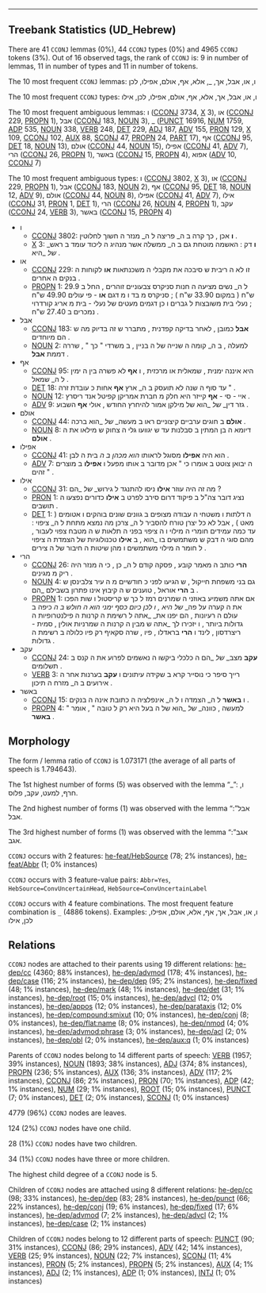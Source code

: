 

--------------------------------------------------------------------------------

## Treebank Statistics (UD_Hebrew)

There are 41 `CCONJ` lemmas (0%), 44 `CCONJ` types (0%) and 4965 `CCONJ` tokens (3%).
Out of 16 observed tags, the rank of `CCONJ` is: 9 in number of lemmas, 11 in number of types and 11 in number of tokens.

The 10 most frequent `CCONJ` lemmas: ו, או, אבל, אך, _, אלא, אף, אולם, אפילו, לכן

The 10 most frequent `CCONJ` types:  ו, או, אבל, אך, אלא, אף, אולם, אפילו, לכן, אילו

The 10 most frequent ambiguous lemmas: ו ([CCONJ]() 3734, [X]() 3), או ([CCONJ]() 229, [PROPN]() 1), אבל ([CCONJ]() 183, [NOUN]() 3), _ ([PUNCT]() 16916, [NUM]() 1759, [ADP]() 535, [NOUN]() 338, [VERB]() 248, [DET]() 229, [ADJ]() 187, [ADV]() 155, [PRON]() 129, [X]() 109, [CCONJ]() 102, [AUX]() 88, [SCONJ]() 47, [PROPN]() 24, [PART]() 17), אף ([CCONJ]() 95, [DET]() 18, [NOUN]() 13), אולם ([CCONJ]() 44, [NOUN]() 15), אפילו ([CCONJ]() 41, [ADV]() 7), הרי ([CCONJ]() 26, [PROPN]() 1), באשר ([CCONJ]() 15, [PROPN]() 4), אפוא ([ADV]() 10, [CCONJ]() 7)

The 10 most frequent ambiguous types:  ו ([CCONJ]() 3802, [X]() 3), או ([CCONJ]() 229, [PROPN]() 1), אבל ([CCONJ]() 183, [NOUN]() 2), אף ([CCONJ]() 95, [DET]() 18, [NOUN]() 12, [ADV]() 9), אולם ([CCONJ]() 44, [NOUN]() 8), אפילו ([CCONJ]() 41, [ADV]() 7), אילו ([CCONJ]() 31, [PRON]() 1, [DET]() 1), הרי ([CCONJ]() 26, [NOUN]() 4, [PROPN]() 1), עקב ([CCONJ]() 24, [VERB]() 3), באשר ([CCONJ]() 15, [PROPN]() 4)


* ו
  * [CCONJ]() 3802: <b>ו</b> אכן , כך קרה ב ה_ פריצה ל ה_ מנזר ה חשוך לחלוטין .
  * [X]() 3: <b>ו</b> דק : האשמה מוטחת גם ב ה_ ממשלה אשר מנהיג ה ליכוד עומד ב ראש_ _של_ _היא .
* או
  * [CCONJ]() 229: זו לא ה ריבית ש סיבכה את מקבלי ה משכנתאות <b>או</b> לקוחות ה בנקים ה אחרים .
  * [PROPN]() 1: ל ה_ נשים מציעה ה חנות סניקרס צבעוניים זוהרים , החל ב 29.9 ש"ח ( במקום 33.90 ש"ח ) ; סניקרס מ בד ו מ דגם <b>או</b> - פי עולים 49.90 ש"ח ; נעלי בית משובצות ל גברים ו כן דגמים מעטים של נעלי - בית מ אריג קורדרוי נמכרים ב 27.40 ש"ח .
* אבל
  * [CCONJ]() 183: <b>אבל</b> כמובן , לאחר בדיקה קפדנית , מתברר ש זה בדיוק מה ש הם מיוחדים .
  * [NOUN]() 2: למעלה , ב ה_ קומה ה שנייה של ה בניין , ב משרדי " כך " , שררה דממת <b>אבל</b> .
* אף
  * [CCONJ]() 95: היא איננה ימנית , שמאלית או מרכזית , ו <b>אף</b> לא פשרה בין ה ימין ל ה_ שמאל .
  * [DET]() 18: עד סוף ה שנה לא תועסק ב ה_ ארץ <b>אף</b> אחות כ עובדת זרה " .
  * [NOUN]() 12: איי - סי - <b>אף</b> קייזר היא חלק מ חברת אמריקן קפיטל אנד ריסרץ .
  * [ADV]() 9: גזר דין_ _של_ _הוא של מילקן אמור להיחרץ החודש , אולי <b>אף</b> השבוע .
* אולם
  * [CCONJ]() 44: <b>אולם</b> ב חוגים ערביים קיצוניים ראו ב מעשה_ _של_ _הוא ברכה .
  * [NOUN]() 8: דיומא ה בן המתין ב סבלנות עד ש יגוועו גלי ה צחוק ש מילאו את ה <b>אולם</b> .
* אפילו
  * [CCONJ]() 41: הוא היה <b>אפילו</b> מסוגל לראותו _הוא מכהן ב ה_ בית ה לבן .
  * [ADV]() 7: ה יבואן צוטט ב אומרו כי " אכן מדובר ב אותו מפעל ו <b>אפילו</b> ב מוצרים זהים " .
* אילו
  * [CCONJ]() 31: מה זה היה עוזר <b>אילו</b> ניסו להתנגד ל גירוש_ _של_ _הם ?
  * [PRON]() 1: נציג דובר צה"ל ב פיקוד דרום סירב לפרט ב <b>אילו</b> כדורים נפצעו ה תושבים .
  * [DET]() 1: ה דלתות ו משטחי ה עבודה מצופים ב גוונים שונים בוהקים ו אטומים ( מאט ) , אבל לא כל יצרן טורח להסביר ל ה_ צרכן מה נמצא מתחת ל ה_ ציפוי : עד כמה עמידים חומרי ה מילוי ו ה ציפוי בפני ה תלאות ש ה מטבח צפוי לעבור , מהם סוגי ה דבק ש משתמשים בו _הוא , ב <b>אילו</b> טכנולוגיות של הצמדת ה ציפוי ל חומר ה מילוי משתמשים ו מהן שיטות ה חיבור של ה צירים .
* הרי
  * [CCONJ]() 26: <b>הרי</b> כותב ה מאמר קובע , פסקה קודם ל ה_ כן , כי ה מנזר היה ריק מ מגינים .
  * [NOUN]() 4: גם בני משפחת חייקול , ש הגיעו לפני כ חודשיים מ ה עיר צלבינסן ש ב <b>הרי</b> אוראל , טוענים ש ה קיבוץ אינו פתרון בשבילם _הם .
  * [PROPN]() 1: אם אתה משמיע באוזני ה שמרנים רמז ל כך ש קריסטול ו שות הפכו את ה קערה על פה_ _של_ _היא , ו לכן כיום כסף ימני הוא ה חולש ב ה_ כיפה ב עולם ה רעיונות , הם יפנו את_ _אתה ל רשימת ה קרנות ה פילנטרופיות ה גדולות ביותר , ו יזכירו לך _אתה ש מבין ה קרנות ה שמרניות אולין , סמית - ריצרדסון , לינד ו <b>הרי</b> בראדלו , פיו , שרה סקאיף רק פיו כלולה ב רשימת ה גדולות .
* עקב
  * [CCONJ]() 24: <b>עקב</b> מצב_ _של_ _הם ה כלכלי ביקשו ה נאשמים לפרוע את ה קנס ב תשלומים .
  * [VERB]() 3: רייך סיפר כי נוסייר קרא ב שקידה עיתונים ו <b>עקב</b> בערנות אחר ה אירועים ב ה_ מזרח ה תיכון .
* באשר
  * [CCONJ]() 15: ו <b>באשר</b> ל ה_ הצמדה ו ל ה_ אינפלציה ה כתובת אינה ה בנקים .
  * [PROPN]() 4: " למעשה , כוונה_ _של_ _הוא של ה בעל היא רק ל טובה " , אומר <b>באשר</b> .

## Morphology

The form / lemma ratio of `CCONJ` is 1.073171 (the average of all parts of speech is 1.794643).

The 1st highest number of forms (5) was observed with the lemma “_”: ו, חרף, למעט, עקב, פלוס.

The 2nd highest number of forms (1) was observed with the lemma “אבל”: אבל.

The 3rd highest number of forms (1) was observed with the lemma “אגב”: אגב.

`CCONJ` occurs with 2 features: [he-feat/HebSource]() (78; 2% instances), [he-feat/Abbr]() (1; 0% instances)

`CCONJ` occurs with 3 feature-value pairs: `Abbr=Yes`, `HebSource=ConvUncertainHead`, `HebSource=ConvUncertainLabel`

`CCONJ` occurs with 4 feature combinations.
The most frequent feature combination is `_` (4886 tokens).
Examples: ו, או, אבל, אך, אף, אלא, אולם, אפילו, לכן, אילו


## Relations

`CCONJ` nodes are attached to their parents using 19 different relations: [he-dep/cc]() (4360; 88% instances), [he-dep/advmod]() (178; 4% instances), [he-dep/case]() (116; 2% instances), [he-dep/dep]() (95; 2% instances), [he-dep/fixed]() (48; 1% instances), [he-dep/mark]() (48; 1% instances), [he-dep/det]() (31; 1% instances), [he-dep/root]() (15; 0% instances), [he-dep/advcl]() (12; 0% instances), [he-dep/appos]() (12; 0% instances), [he-dep/parataxis]() (12; 0% instances), [he-dep/compound:smixut]() (10; 0% instances), [he-dep/conj]() (8; 0% instances), [he-dep/flat:name]() (8; 0% instances), [he-dep/nmod]() (4; 0% instances), [he-dep/advmod:phrase]() (3; 0% instances), [he-dep/acl]() (2; 0% instances), [he-dep/obl]() (2; 0% instances), [he-dep/aux:q]() (1; 0% instances)

Parents of `CCONJ` nodes belong to 14 different parts of speech: [VERB]() (1957; 39% instances), [NOUN]() (1893; 38% instances), [ADJ]() (374; 8% instances), [PROPN]() (236; 5% instances), [AUX]() (136; 3% instances), [ADV]() (117; 2% instances), [CCONJ]() (86; 2% instances), [PRON]() (70; 1% instances), [ADP]() (42; 1% instances), [NUM]() (29; 1% instances), [ROOT]() (15; 0% instances), [PUNCT]() (7; 0% instances), [DET]() (2; 0% instances), [SCONJ]() (1; 0% instances)

4779 (96%) `CCONJ` nodes are leaves.

124 (2%) `CCONJ` nodes have one child.

28 (1%) `CCONJ` nodes have two children.

34 (1%) `CCONJ` nodes have three or more children.

The highest child degree of a `CCONJ` node is 5.

Children of `CCONJ` nodes are attached using 8 different relations: [he-dep/cc]() (98; 33% instances), [he-dep/dep]() (83; 28% instances), [he-dep/punct]() (66; 22% instances), [he-dep/conj]() (19; 6% instances), [he-dep/fixed]() (17; 6% instances), [he-dep/advmod]() (7; 2% instances), [he-dep/advcl]() (2; 1% instances), [he-dep/case]() (2; 1% instances)

Children of `CCONJ` nodes belong to 12 different parts of speech: [PUNCT]() (90; 31% instances), [CCONJ]() (86; 29% instances), [ADV]() (42; 14% instances), [VERB]() (25; 9% instances), [NOUN]() (22; 7% instances), [SCONJ]() (11; 4% instances), [PRON]() (5; 2% instances), [PROPN]() (5; 2% instances), [AUX]() (4; 1% instances), [ADJ]() (2; 1% instances), [ADP]() (1; 0% instances), [INTJ]() (1; 0% instances)


